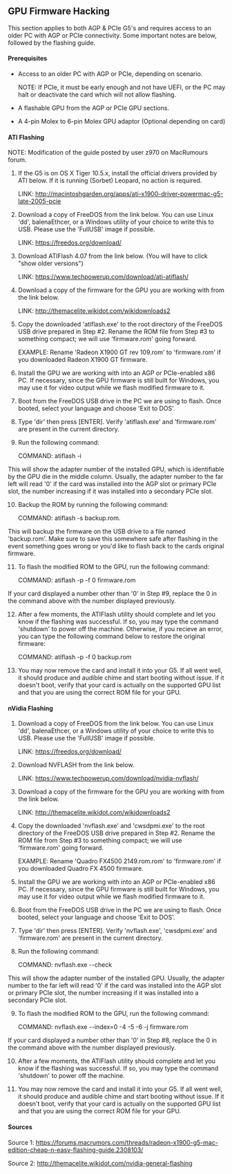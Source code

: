 ## GPU Firmware Hacking

This section applies to both AGP & PCIe G5's and requires access to an older PC with AGP or PCIe connectivity. Some important notes are below, followed by the flashing guide.

#### Prerequisites

- Access to an older PC with AGP or PCIe, depending on scenario.

  NOTE: If PCIe, it must be early enough and not have UEFI, or the PC may halt or deactivate the card which will not allow flashing.

- A flashable GPU from the AGP or PCIe GPU sections.

- A 4-pin Molex to 6-pin Molex GPU adaptor (Optional depending on card)

#### ATI Flashing

NOTE: Modification of the guide posted by user z970 on MacRumours forum.

1. If the G5 is on OS X Tiger 10.5.x, install the official drivers provided by ATI below. If it is running (Sorbet) Leopard, no action is required.

   LINK: http://macintoshgarden.org/apps/ati-x1900-driver-powermac-g5-late-2005-pcie

2. Download a copy of FreeDOS from the link below. You can use Linux 'dd', balenaEthcer, or a Windows utility of your choice to write this to USB. Please use the 'FullUSB' image if possible.

   LINK: https://freedos.org/download/

3. Download ATIFlash 4.07 from the link below. (You will have to click "show older versions")

   LINK: https://www.techpowerup.com/download/ati-atiflash/
    
4. Download a copy of the firmware for the GPU you are working with from the link below.

   LINK: http://themacelite.wikidot.com/wikidownloads2

5. Copy the downloaded 'atiflash.exe' to the root directory of the FreeDOS USB drive prepared in Step #2. Rename the ROM file from Step #3 to something compact; we will use 'firmware.rom' going forward.

    EXAMPLE: Rename 'Radeon X1900 GT rev 109.rom' to 'firmware.rom' if you downloaded Radeon X1900 GT firmware.
    
6. Install the GPU we are working with into an AGP or PCIe-enabled x86 PC. If necessary, since the GPU firmware is still built for Windows, you may use it for video output while we flash modified firmware to it.

7. Boot from the FreeDOS USB drive in the PC we are using to flash. Once booted, select your language and choose 'Exit to DOS'.

8. Type 'dir' then press [ENTER]. Verify 'atiflash.exe' and 'firmware.rom' are present in the current directory.

9. Run the following command:

    COMMAND: atiflash -i
    
This will show the adapter number of the installed GPU, which is identifiable by the GPU die in the middle column. Usually, the adapter number to the far left will read '0' if the card was installed into the AGP slot or primary PCIe slot, the number increasing if it was installed into a secondary PCIe slot.

10. Backup the ROM by running the following command:

    COMMAND: atiflash -s backup.rom.

This will backup the firmware on the USB drive to a file named 'backup.rom'. Make sure to save this somewhere safe after flashing in the event something goes wrong or you'd like to flash back to the cards original firmware.

11. To flash the modified ROM to the GPU, run the following command:

    COMMAND: atiflash -p -f 0 firmware.rom 

If your card displayed a number other than '0' in Step #9, replace the 0 in the command above with the number displayed previously.

12. After a few moments, the ATIFlash utility should complete and let you know if the flashing was successful. If so, you may type the command 'shutdown' to power off the machine. Otherwise, if you recieve an error, you can type the following command below to restore the original firmware:

    COMMAND: atiflash -p -f 0 backup.rom
        
13. You may now remove the card and install it into your G5. If all went well, it should produce and audible chime and start booting without issue. If it doesn't boot, verify that your card is actually on the supported GPU list and that you are using the correct ROM file for your GPU.

#### nVidia Flashing

1. Download a copy of FreeDOS from the link below. You can use Linux 'dd', balenaEthcer, or a Windows utility of your choice to write this to USB. Please use the 'FullUSB' image if possible.

   LINK: https://freedos.org/download/

2. Download NVFLASH from the link below.

    LINK: https://www.techpowerup.com/download/nvidia-nvflash/
    
3. Download a copy of the firmware for the GPU you are working with from the link below.

    LINK: http://themacelite.wikidot.com/wikidownloads2

4. Copy the downloaded 'nvflash.exe' and 'cwsdpmi.exe' to the root directory of the FreeDOS USB drive prepared in Step #2. Rename the ROM file from Step #3 to something compact; we will use 'firmware.rom' going forward.

    EXAMPLE: Rename 'Quadro FX4500 2149.rom.rom' to 'firmware.rom' if you downloaded Quadro FX 4500 firmware.
    
5. Install the GPU we are working with into an AGP or PCIe-enabled x86 PC. If necessary, since the GPU firmware is still built for Windows, you may use it for video output while we flash modified firmware to it.

6. Boot from the FreeDOS USB drive in the PC we are using to flash. Once booted, select your language and choose 'Exit to DOS'.

7. Type 'dir' then press [ENTER]. Verify 'nvflash.exe', 'cwsdpmi.exe' and 'firmware.rom' are present in the current directory.

8. Run the following command:

    COMMAND: nvflash.exe --check

This will show the adapter number of the installed GPU. Usually, the adapter number to the far left will read '0' if the card was installed into the AGP slot or primary PCIe slot, the number increasing if it was installed into a secondary PCIe slot.

9. To flash the modified ROM to the GPU, run the following command:

    COMMAND: nvflash.exe --index=0 -4 -5 -6 -j firmware.rom

If your card displayed a number other than '0' in Step #8, replace the 0 in the command above with the number displayed previously.

10. After a few moments, the ATIFlash utility should complete and let you know if the flashing was successful. If so, you may type the command 'shutdown' to power off the machine.
        
11. You may now remove the card and install it into your G5. If all went well, it should produce and audible chime and start booting without issue. If it doesn't boot, verify that your card is actually on the supported GPU list and that you are using the correct ROM file for your GPU.

#### Sources

Source 1: https://forums.macrumors.com/threads/radeon-x1900-g5-mac-edition-cheap-n-easy-flashing-guide.2308103/

Source 2: http://themacelite.wikidot.com/nvidia-general-flashing
